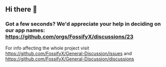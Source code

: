 ## Hi there 👋

### Got a few seconds? We'd appreciate your help in deciding on our app names: https://github.com/orgs/FossifyX/discussions/23

For info affecting the whole project visit https://github.com/FossifyX/General-Discussion/issues and https://github.com/FossifyX/General-Discussion/discussions
